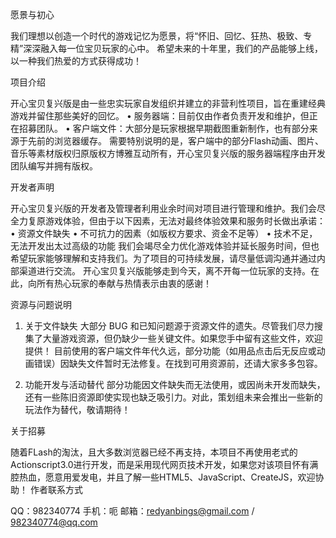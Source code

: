 愿景与初心

我们理想以创造一个时代的游戏记忆为愿景，将“怀旧、回忆、狂热、极致、专精”深深融入每一位宝贝玩家的心中。
希望未来的十年里，我们的产品能够上线，以一种我们热爱的方式获得成功！

项目介绍

开心宝贝复兴版是由一些忠实玩家自发组织并建立的非营利性项目，旨在重建经典游戏并留住那些美好的回忆。
•	服务器端：目前仅由作者负责开发和维护，但正在招募团队。
•	客户端文件：大部分是玩家根据早期截图重新制作，也有部分来源于先前的浏览器缓存。
需要特别说明的是，客户端中的部分Flash动画、图片、音乐等素材版权归原版权方博雅互动所有，开心宝贝复兴版的服务器端程序由开发团队编写并拥有版权。

开发者声明

开心宝贝复兴版的开发者及管理者利用业余时间对项目进行管理和维护。我们会尽全力复原游戏体验，但由于以下因素，无法对最终体验效果和服务时长做出承诺：
•	资源文件缺失
•	不可抗力的因素（如版权方要求、资金不足等）
•	技术不足，无法开发出太过高级的功能
我们会竭尽全力优化游戏体验并延长服务时间，但也希望玩家能够理解和支持我们。为了项目的可持续发展，请尽量低调沟通并通过内部渠道进行交流。
开心宝贝复兴版能够走到今天，离不开每一位玩家的支持。在此，向所有热心玩家的奉献与热情表示由衷的感谢！

资源与问题说明

1.	关于文件缺失
大部分 BUG 和已知问题源于资源文件的遗失。尽管我们尽力搜集了大量游戏资源，但仍缺少一些关键文件。如果您手中留有这些文件，欢迎提供！
目前使用的客户端文件年代久远，部分功能（如用品点击后无反应或动画错误）因缺失文件暂时无法修复。在找到可用资源前，还请大家多多包容。

3.	功能开发与活动替代
部分功能因文件缺失而无法使用，或因尚未开发而缺失，还有一些陈旧资源即使实现也缺乏吸引力。对此，策划组未来会推出一些新的玩法作为替代，敬请期待！

关于招募

随着FLash的淘汰，且大多数浏览器已经不再支持，本项目不再使用老式的Actionscript3.0进行开发，而是采用现代网页技术开发，如果您对该项目怀有满腔热血，愿意用爱发电，并且了解一些HTML5、JavaScript、CreateJS，欢迎协助！
作者联系方式

QQ：982340774
手机：呃
邮箱：redyanbings@gmail.com / 982340774@qq.com
